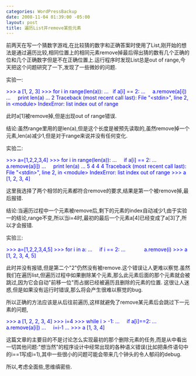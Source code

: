 ```yaml
--- 
categories: WordPressBackup
date: 2008-11-04 01:39:00 -05:00
layout: post
title: 遍历List并remove某些元素
---
```

前两天在写一个猜数字游戏,在比较猜的数字和正确答案时使用了List,刚开始的想法是通过遍历比较,相同位置上的相同元素remove掉最后得出猜的数有几个正确的位和几个正确数字但是不在正确位置上.运行程序时发现List总是out of range,今天把这个问题研究了一下,发现了一些微妙的问题.

实验一:

<span style="color:#0000ff;">&gt;&gt;&gt; a
[1, 2, 3]
&gt;&gt;&gt; for i in range(len(a)):
...   if a[i] == 2:
...     a.remove(a[i])
...     print len(a)
...
2
Traceback (most recent call last):
File "&lt;stdin&gt;", line 2, in &lt;module&gt;
IndexError: list index out of range</span>

此时a[1]被remove掉,但是出现out of range错误.

结论:虽然range里用的是len(a),但是这个长度是被预先读取的,虽然remove掉一个元素,len(a)减少1,但是对于range来说并没有任何变化.

实验二:

<span style="color:#0000ff;">&gt;&gt;&gt; a=[1,2,2,3,4]
&gt;&gt;&gt; for i in range(len(a)):
...     if a[i] == 2:
...             a.remove(a[i])
...     print len(a)
...
5
4
4
4
Traceback (most recent call last):
File "&lt;stdin&gt;", line 2, in &lt;module&gt;
IndexError: list index out of range
&gt;&gt;&gt; a
[1, 2, 3, 4]</span>

这里我选择了两个相邻的元素都符合remove的要求,结果是第一个被remove掉,最后报错.

结论:当遍历过程中一个元素被remove后,剩下的元素的index自动减少1,由于实验一的结论,range不变,所以当i=4时,最初的最后一个元素a[4]已经变成了a[3]了,所以才会报错.

实验三:

<span style="color:#0000ff;">&gt;&gt;&gt; a=[1,2,2,3,4,5]
&gt;&gt;&gt; for i in a:
...     if i == 2:
...             a.remove(i)
&gt;&gt;&gt; a
[1, 2, 3, 4, 5]</span>

此时并没有报错,但是第二个"2"仍然没有被remove.这个错误让人更难以察觉.虽然我们在遍历list,但遍历过程中如果删除某个元素,那么此元素后面的那个元素就会被跳过,因为它会自动"前移一位"而占据已经被遍历且删除的元素的位置. 这很让人迷惑,但是如果没有运行时错误,那么将会产生很难以察觉的bug.

所以正确的方法应该是从后往前遍历,这样就避免了remove某元素后会跳过下一元素的问题,

<span style="color:#0000ff;">&gt;&gt;&gt; a
[1, 2, 2, 3, 4]
&gt;&gt;&gt; i=4
&gt;&gt;&gt; while i &gt; -1:
...     if a[i]==2:
...             a.remove(a[i])
...     i=i-1
...
&gt;&gt;&gt; a
[1, 3, 4]</span>

这篇文章的主要目的不是讨论怎么实现最初的那个删除元素的任务,而是从中看出一切其他问题:"想当然"的程序设计中经常出现的各种语义错误(比如把条件语句中的i==1写成i=1),其中一些很小的问题可能会带来几个钟头的令人郁闷的debug.

所以,考虑全面些,思维缜密些.
